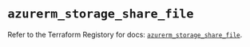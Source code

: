# `azurerm_storage_share_file`

Refer to the Terraform Registory for docs: [`azurerm_storage_share_file`](https://registry.terraform.io/providers/hashicorp/azurerm/3.77.0/docs/resources/storage_share_file).
